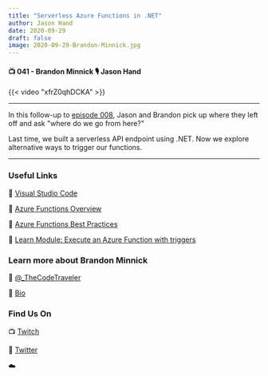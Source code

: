 ```yaml
---
title: "Serverless Azure Functions in .NET"
author: Jason Hand
date: 2020-09-29
draft: false
image: 2020-09-29-Brandon-Minnick.jpg
---
```


#### 📺 041 - Brandon Minnick 🎙️ Jason Hand

<!--more-->

{{< video "xfrZ0qhDCKA" >}}

---

In this follow-up to [episode 008](https://blog.allaroundazure.com/post/2020-07-02-creating-your-first-serverless-api/), Jason and Brandon pick up where they left off and ask "where do we go from here?" 

Last time, we built a serverless API endpoint using .NET. Now we explore alternative ways to trigger our functions.

---

### Useful Links

🔗 [Visual Studio Code](https://code.visualstudio.com/?WT.mc_id=allaroundazure-blog-bramin)

🔗 [Azure Functions Overview](https://docs.microsoft.com/azure/azure-functions/?WT.mc_id=allaroundazure-blog-bramin)

🔗 [Azure Functions Best Practices](https://docs.microsoft.com/azure/azure-functions/functions-best-practices/?WT.mc_id=allaroundazure-blog-bramin)

🔗 [Learn Module: Execute an Azure Function with triggers](https://docs.microsoft.com/en-us/learn/modules/execute-azure-function-with-triggers/)

### Learn more about Brandon Minnick

🔗 [@_TheCodeTraveler](https://twitter.com/TheCodeTraveler)

🔗 [Bio](https://developer.microsoft.com/en-us/advocates/brandon-minnick)


### Find Us On

📺 [Twitch](https://www.twitch.tv/microsoftdeveloper)

🔗 [Twitter](https://twitter.com/allaroundazure)

☁️

